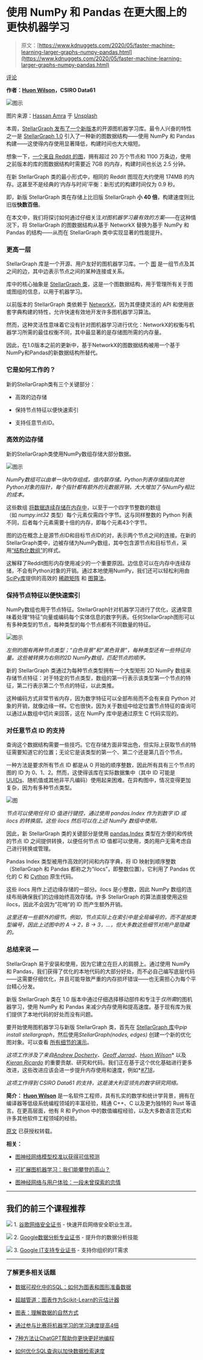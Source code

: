 # 使用 NumPy 和 Pandas 在更大图上的更快机器学习

> 原文：[https://www.kdnuggets.com/2020/05/faster-machine-learning-larger-graphs-numpy-pandas.html](https://www.kdnuggets.com/2020/05/faster-machine-learning-larger-graphs-numpy-pandas.html)

[评论](#comments)

**作者：[Huon Wilson](https://www.linkedin.com/in/huon-wilson/)，CSIRO Data61**

![图示](../Images/8343010b59fe5f31170c9880fdf0aceb.png)

图片来源：[Hassan Amra](https://unsplash.com/@hassan02?utm_source=unsplash&utm_medium=referral&utm_content=creditCopyText) 于 [Unsplash](https://unsplash.com/s/photos/cheetah?utm_source=unsplash&utm_medium=referral&utm_content=creditCopyText)

本周，[StellarGraph 发布了一个新版本](https://medium.com/stellargraph/stellargraph-1-0-taking-graph-machine-learning-to-a-new-level-2bd6a04fbc77)的开源图机器学习库。最令人兴奋的特性之一是 [StellarGraph 1.0](https://github.com/stellargraph/stellargraph/releases/) 引入了一种新的图数据结构——使用 NumPy 和 Pandas 构建——这使得内存使用显著降低，构建时间也大大缩短。

想象一下，[一个来自 Reddit 的图](http://snap.stanford.edu/graphsage/)，拥有超过 20 万个节点和 1100 万条边，使用之前版本的库的图数据结构时需要近 7GB 的内存，构建时间也长达 2.5 分钟。

在新 StellarGraph 类的最小形式中，相同的 Reddit 图现在大约使用 174MB 的内存。这甚至不是经典的‘内存与时间’平衡：新形式的构建时间仅为 0.9 秒。

即，新版 StellarGraph 类在存储上比旧版 StellarGraph **小 40 倍**，构建速度则比旧版**快数百倍**。

在本文中，我们将探讨如何通过仔细关注*对图机器学习最有效的方案*——在这种情况下，将 StellarGraph 的图数据结构从基于 NetworkX 替换为基于 NumPy 和 Pandas 的结构——从而在 StellarGraph 类中实现显著的性能提升。

### 更高一层

StellarGraph 库是一个开源、用户友好的图机器学习库。一个 [图](https://en.wikipedia.org/wiki/Graph_(discrete_mathematics)) 是一组节点及其之间的边，其中边表示节点之间的某种连接或关系。

库中的核心抽象是 [StellarGraph 类](https://stellargraph.readthedocs.io/en/stable/api.html#stellargraph.StellarGraph)，这是一个图数据结构，用于管理所有关于图或图组的信息，以用于机器学习。

以前版本的 StellarGraph 类依赖于 [NetworkX](https://networkx.github.io/)，因为其便捷灵活的 API 和使用嵌套字典构建的特性，允许快速有效地开发许多图机器学习算法。

然而，这种灵活性意味着它没有针对图机器学习进行优化：NetworkX的权衡与机器学习所需的最佳权衡不同，其中最显著的是存储图所需的内存量。

因此，在1.0版本之前的更新中，基于NetworkX的图数据结构被用一个基于NumPy和Pandas的新数据结构所替代。

### 它是如何工作的？

新的StellarGraph类有三个关键部分：

+   高效的边存储

+   保持节点特征以便快速索引

+   支持任意节点ID。

### 高效的边存储

新的StellarGraph类使用NumPy数组存储大部分数据。

![图示](../Images/4ecbc88a336032dfbdc848e744997c23.png)

*NumPy数组可以由单一块内存组成，值内联存储。Python列表存储指向其他Python对象的指针，每个指针都有额外的元数据开销，大大增加了与NumPy相比的成本。*

这些数组 [将数据连续存储在内存中](https://docs.scipy.org/doc/numpy-1.13.0/reference/arrays.ndarray.html#internal-memory-layout-of-an-ndarray)，以至于一个四字节整数的数组（如 *numpy.int32* 类型）每个元素仅需四个字节。这与同样整数的 Python 列表不同，后者每个元素需要十倍的内存，即每个元素43个字节。

图的边在概念上是源节点ID和目标节点ID的对，表示两个节点之间的连接。在新的StellarGraph类中，边被存储为NumPy数组，其中包含源节点和目标节点，采用[“结构化数组”](https://en.wikipedia.org/wiki/AoS_and_SoA)的样式。

这解释了Reddit图形内存使用减少的一个重要原因。边信息可以在内存中连续存储，不会有Python对象的开销。通过本地使用NumPy，我们还可以轻松利用由[SciPy库](https://www.scipy.org/)提供的高效的 [稀疏矩阵](https://docs.scipy.org/doc/scipy/reference/sparse.html) 和 [图算法](https://docs.scipy.org/doc/scipy/reference/sparse.csgraph.html)。

### 保持节点特征以便快速索引

NumPy数组也用于节点特征。StellarGraph针对机器学习进行了优化，这通常意味着处理“特征”向量或编码每个实体信息的数字列表。任何StellarGraph图形可以有多种类型的节点，每种类型的每个节点都有不同数量的特征。

![图示](../Images/78dc086f6273cd69cdf766ea0170ad41.png)

*左侧的图有两种节点类型；“白色背景”和“黑色背景”，每种类型还有一些特征向量。这些被转换为右侧的2D NumPy数组，匹配节点的顺序。*

新的 StellarGraph 类通过为每种节点类型拥有一个大型矩形 2D NumPy 数组来存储节点特征：对于特定的节点类型，数组的第一行表示该类型第一个节点的特征，第二行表示第二个节点的特征，以此类推。

这种编码方式非常节省内存，因为数字特征可以全部布局而不会有来自 Python 对象的开销，就像边缘一样。它也很快，因为关于数组中给定位置节点特征的查询可以通过从数组中切片来回答，这在 NumPy 库中是通过原生 C 代码实现的。

### 对任意节点 ID 的支持

查询这个数据结构需要一些技巧。它在存储方面非常出色，但实际上获取节点的特征需要知道它的位置；无论它是该类型的第一个、第二个还是第几百个节点。

一种方法是要求所有节点 ID 都是从 0 开始的顺序整数，因此所有具有三个节点的图的 ID 为 0、1、2。然而，这使得该库在实际数据集中（其中 ID 可能是 [UUIDs](https://en.wikipedia.org/wiki/Universally_unique_identifier)、随机值或其他非平凡编码）使用起来困难。在异构图中，情况变得更加复杂，因为有多种节点类型。

![图](../Images/b30aa01484b452b355d5ea92abcf912a.png)

*节点可以使用任何 ID 值进行键控，通过使用 pandas.Index 作为到数字 ID 或 ilocs 的转换层。这些 ilocs 然后可以在上述 NumPy 数组中使用。*

因此，新 StellarGraph 类的关键部分是使用 [pandas.Index](https://pandas.pydata.org/pandas-docs/stable/reference/api/pandas.Index.html) 类型在方便的和传统的节点 ID 之间提供转换，以便任何节点 ID 值都可以使用，类的用户无需考虑自己进行转换或管理。

Pandas Index 类型被用作高效的时间和内存字典，将 ID 映射到顺序整数（StellarGraph 和 Pandas 都称之为“ilocs”，即整数位置）。它利用了 Pandas 优化的 C 和 [Cython](https://cython.org/) 原生代码。

这些 ilocs 用作上述边缘存储的一部分。ilocs 是小整数，因此 NumPy 数组的连续布局确保我们的边缘始终高效存储。许多 StellarGraph 的算法直接使用这些 ilocs，因此不会因为“花哨”的 ID 而产生额外开销。

*这里还有一些额外的细节。例如，节点实际上在索引中是全局编号的，而不是按类型编号，因此上述图中的 A → 2，B → 3，…，但大多数这些细节对用户是隐藏的。*

### 总结来说 —

StellarGraph 易于安装和使用，因为它建立在巨人的肩膀上。通过使用 NumPy 和 Pandas，我们获得了优化的本地代码的大部分好处，而不必自己编写底层代码——这需要仔细优化，并且可能导致严重的内存损坏错误——也无需担心为每个平台精心分发。

新版 StellarGraph 类在 1.0 版本中通过仔细选择移动部件和专注于*仅所需*的图机器学习，使用 NumPy 和 Pandas 来减少内存使用和提高速度。基于现有库为我们提供了本地代码的好处而没有问题。

要开始使用图机器学习与新版 StellarGraph 类，首先在 [StellarGraph 库](https://github.com/stellargraph/stellargraph)中*pip install stellargraph*，然后使用*StellarGraph(nodes, edges)* 创建一个新的优化图对象。可以查看 [所有细节的演示](https://stellargraph.readthedocs.io/en/v1.0.0/demos/basics/loading-pandas.html)。

*这项工作涉及了来自*[*Andrew Docherty*](https://github.com/adocherty)*、*[*Geoff Jarrad*](https://github.com/geoffj-d61)*、*[*Huon Wilson*](https://github.com/huonw)* 以及 *[*Kieran Ricardo*](https://github.com/kieranricardo)* 的重要贡献、研究和代码。我们正在基于这个优化基础进行更多改进，这些改进应该会进一步提升内存使用和速度，例如*[*#718*](https://github.com/stellargraph/stellargraph/issues/718)*。*

*这项工作得到 CSIRO Data61 的支持，这是澳大利亚领先的数字研究网络。*

**简介： [Huon Wilson](https://www.linkedin.com/in/huon-wilson/)** 是一名软件工程师，具有扎实的数学和统计学背景，拥有在编译器等低级系统编程领域的丰富经验，精通 C++、C 以及更为独特的 Rust 等语言。在更高层面，他有 R 和 Python 中的数值编程经验，以及大多数语言范式和许多其他软件工程领域的经验。

[原文](https://medium.com/stellargraph/faster-machine-learning-on-larger-graphs-how-numpy-and-pandas-slashed-memory-and-time-in-79b6c63870ef) 已获授权转载。

**相关：**

+   [图神经网络模型校准以获得可信预测](/2020/03/graph-neural-network-model-calibration-trusted-predictions.html)

+   [可扩展图机器学习：我们能攀登的高山？](/2019/12/scalable-graph-machine-learning.html)

+   [图神经网络与用户体验：一段未曾探索的恋情](/2020/01/graph-machine-learning-ux.html)

* * *

## 我们的前三个课程推荐

![](../Images/0244c01ba9267c002ef39d4907e0b8fb.png) 1\. [谷歌网络安全证书](https://www.kdnuggets.com/google-cybersecurity) - 快速开启网络安全职业生涯。

![](../Images/e225c49c3c91745821c8c0368bf04711.png) 2\. [Google数据分析专业证书](https://www.kdnuggets.com/google-data-analytics) - 提升你的数据分析技能

![](../Images/0244c01ba9267c002ef39d4907e0b8fb.png) 3\. [Google IT支持专业证书](https://www.kdnuggets.com/google-itsupport) - 支持你组织的IT需求

* * *

### 了解更多相关话题

+   [数据可视化中的SQL：如何为图表和图形准备数据](https://www.kdnuggets.com/sql-for-data-visualization-how-to-prepare-data-for-charts-and-graphs)

+   [超越管道：图表作为Scikit-Learn的元估计器](https://www.kdnuggets.com/2022/09/graphs-scikitlearn-metaestimators.html)

+   [图表：理解数据的自然方式](https://www.kdnuggets.com/2022/10/manning-graphs-natural-way-understand-data.html)

+   [通过参与比赛将机器学习的学习速度提高4倍](https://www.kdnuggets.com/2022/01/learn-machine-learning-4x-faster-participating-competitions.html)

+   [7种方法让ChatGPT帮助你更快更好地编程](https://www.kdnuggets.com/2023/06/7-ways-chatgpt-makes-code-better-faster.html)

+   [如何优化SQL查询以加快数据检索速度](https://www.kdnuggets.com/2023/06/optimize-sql-queries-faster-data-retrieval.html)
